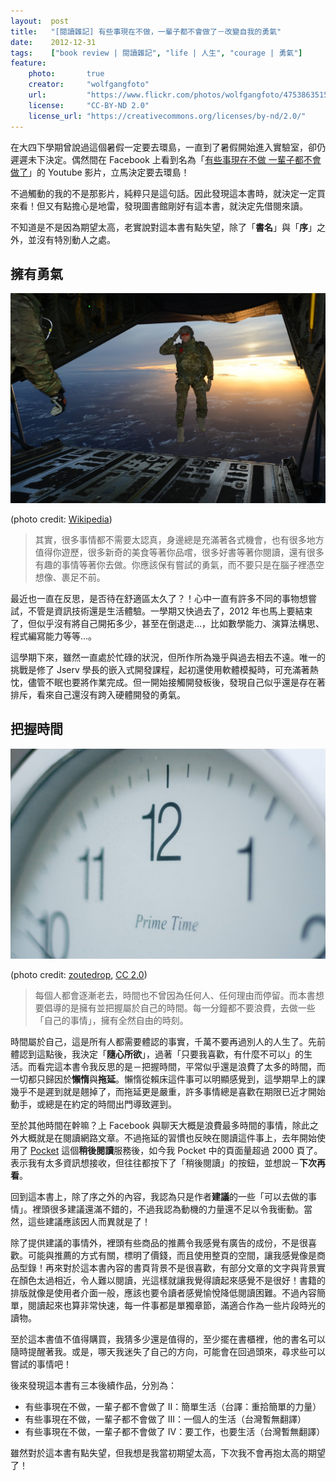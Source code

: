 ```yaml
---
layout:  post
title:   "[閱讀雜記] 有些事現在不做，一輩子都不會做了－改變自我的勇氣"
date:    2012-12-31
tags:    ["book review | 閱讀雜記", "life | 人生", "courage | 勇氣"]
feature:
    photo:       true
    creator:     "wolfgangfoto"
    url:         "https://www.flickr.com/photos/wolfgangfoto/4753863515"
    license:     "CC-BY-ND 2.0"
    license_url: "https://creativecommons.org/licenses/by-nd/2.0/"
---
```


在大四下學期曾說過這個暑假一定要去環島，一直到了暑假開始進入實驗室，卻仍遲遲未下決定。偶然間在 Facebook 上看到名為「[有些事現在不做 一輩子都不會做了](https://www.youtube.com/watch?v=KgPRFlqjf54)」的 Youtube 影片，立馬決定要去環島！

不過觸動的我的不是那影片，純粹只是這句話。因此發現這本書時，就決定一定買來看！但又有點擔心是地雷，發現圖書館剛好有這本書，就決定先借閱來讀。

不知道是不是因為期望太高，老實說對這本書有點失望，除了「**書名**」與「**序**」之外，並沒有特別動人之處。

## 擁有勇氣

![courage](https://raw.githubusercontent.com/KuoE0/blog-assets/master/content-photos/2012-12-31-book-review-now-or-never-change-yourself-1.jpg)

(photo credit: [Wikipedia](https://commons.wikimedia.org/wiki/File:Parachuter's_salute.jpg))

> 其實，很多事情都不需要太認真，身邊總是充滿著各式機會，也有很多地方值得你遊歷，很多新奇的美食等著你品嚐，很多好書等著你閱讀，還有很多有趣的事情等著你去做。你應該保有嘗試的勇氣，而不要只是在腦子裡憑空想像、裹足不前。

最近也一直在反思，是否待在舒適區太久了？！心中一直有許多不同的事物想嘗試，不管是資訊技術還是生活體驗。一學期又快過去了，2012 年也馬上要結束了，但似乎沒有將自己開拓多少，甚至在倒退走…，比如數學能力、演算法構思、程式編寫能力等等…。

這學期下來，雖然一直處於忙碌的狀況，但所作所為幾乎與過去相去不遠。唯一的挑戰是修了 Jserv 學長的嵌入式開發課程，起初還使用軟體模擬時，可充滿著熱忱，儘管不眠也要將作業完成。但一開始接觸開發板後，發現自己似乎還是存在著排斥，看來自己還沒有跨入硬體開發的勇氣。

## 把握時間

![time](https://raw.githubusercontent.com/KuoE0/blog-assets/master/content-photos/2012-12-31-book-review-now-or-never-change-yourself-2.jpg)

(photo credit: [zoutedrop](https://www.flickr.com/photos/zoutedrop/2317065892), [CC 2.0](https://creativecommons.org/licenses/by/2.0/))

> 每個人都會逐漸老去，時間也不曾因為任何人、任何理由而停留。而本書想要倡導的是擁有並把握屬於自己的時間。每一分鐘都不要浪費，去做一些「自己的事情」，擁有全然自由的時刻。

時間屬於自己，這是所有人都需要體認的事實，千萬不要再過別人的人生了。先前體認到這點後，我決定「**隨心所欲**」，過著「只要我喜歡，有什麼不可以」的生活。而看完這本書令我反思的是－把握時間，平常似乎還是浪費了太多的時間，而一切都只歸因於**懶惰**與**拖延**。懶惰從賴床這件事可以明顯感覺到，這學期早上的課幾乎不是遲到就是翹掉了，而拖延更是嚴重，許多事情總是喜歡在期限已近才開始動手，或總是在約定的時間出門導致遲到。

至於其他時間在幹嘛？上 Facebook 與聊天大概是浪費最多時間的事情，除此之外大概就是在閱讀網路文章。不過拖延的習慣也反映在閱讀這件事上，去年開始使用了 [Pocket](http://getpocket.com/) 這個**稍後閱讀**服務後，如今我 Pocket 中的頁面量超過 2000 頁了。表示我有太多資訊想接收，但往往都按下了「稍後閱讀」的按鈕，並想說－**下次再看**。

回到這本書上，除了序之外的內容，我認為只是作者**建議**的一些「可以去做的事情」。裡頭很多建議還滿不錯的，不過我認為動機的力量還不足以令我衝動。當然，這些建議應該因人而異就是了！

除了提供建議的事情外，裡頭有些商品的推薦令我感覺有廣告的成份，不是很喜歡。可能與推薦的方式有關，標明了價錢，而且使用整頁的空間，讓我感覺像是商品型錄！再來對於這本書內容的書頁背景不是很喜歡，有部分文章的文字與背景實在顏色太過相近，令人難以閱讀，光這樣就讓我覺得讀起來感覺不是很好！書籍的排版就像是使用者介面一般，應該也要令讀者感覺愉悅降低閱讀困難。不過內容簡單，閱讀起來也算非常快速，每一件事都是單獨章節，滿適合作為一些片段時光的讀物。

至於這本書值不值得購買，我猜多少還是值得的，至少擺在書櫃裡，他的書名可以隨時提醒著我。或是，哪天我迷失了自己的方向，可能會在回過頭來，尋求些可以嘗試的事情吧！

後來發現這本書有三本後續作品，分別為：

- 有些事現在不做，一輩子都不會做了 II：簡單生活（台譯：重拾簡單的力量）
- 有些事現在不做，一輩子都不會做了 III：一個人的生活（台灣暫無翻譯）
- 有些事現在不做，一輩子都不會做了 IV：要工作，也要生活（台灣暫無翻譯）

雖然對於這本書有點失望，但我想是我當初期望太高，下次我不會再抱太高的期望了！

